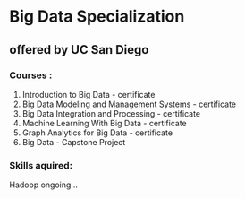 
# Big Data Specialization

## offered by UC San Diego

### Courses :

  1. Introduction to Big Data - certificate
  2. Big Data Modeling and Management Systems - certificate
  3. Big Data Integration and Processing - certificate
  4. Machine Learning With Big Data - certificate
  5. Graph Analytics for Big Data - certificate
  6. Big Data - Capstone Project 
  
  
  
### Skills aquired:
 
  Hadoop
  ongoing...
